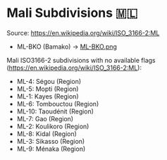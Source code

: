 # Mali Subdivisions 🇲🇱

Source: https://en.wikipedia.org/wiki/ISO_3166-2:ML

* ML-BKO (Bamako) -> [ML-BKO.png](https://github.com/amckenna41/iso3166-flag-icons/blob/main/iso3166-2-icons/ML/ML-BKO.png)

Mali ISO3166-2 subdivisions with no available flags (https://en.wikipedia.org/wiki/ISO_3166-2:ML):

* ML-4: Ségou (Region)
* ML-5: Mopti (Region)
* ML-1: Kayes (Region)
* ML-6: Tombouctou (Region)
* ML-10: Taoudénit (Region)
* ML-7: Gao (Region)
* ML-2: Koulikoro (Region)
* ML-8: Kidal (Region)
* ML-3: Sikasso (Region)
* ML-9: Ménaka (Region)
